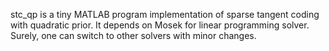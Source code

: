 stc_qp is a tiny MATLAB program implementation of sparse tangent
coding with quadratic prior. It depends on Mosek for linear programming
solver. Surely, one can switch to other solvers with minor changes.
